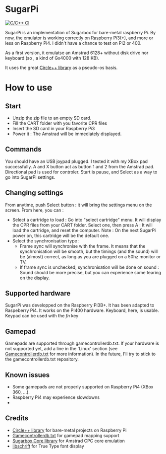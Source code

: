 # SugarPi

[![C/C++ CI](https://github.com/Tom1975/SugarPi/actions/workflows/c-cpp.yml/badge.svg)](https://github.com/Tom1975/SugarPi/actions/workflows/c-cpp.yml)

SugarPi is an implementation of Sugarbox for bare-metal raspberry Pi.
By now, the emulator is working correctly on Raspberry Pi3(+), and more or less on Raspberry Pi4.
I didn't have a chance to test on Pi2 or 400.

As a first version, it emulatse an Amstrad 6128+ without disk drive nor keyboard (so , a kind of Gx4000 with 128 KB).

It uses the great [Circle++ library](https://github.com/rsta2/circle) as a pseudo-os basis.

# How to use

## Start
- Unzip the zip file to an empty SD card.
- Fill the CART folder with you favorite CPR files
- Insert the SD card in your Raspberry Pi3
- Power it : The Amstrad will be immediately displayed.

## Commands
You should have an USB joypad plugged. I tested it with my XBox pad successfully.
A and X button act as button 1 and 2 from the Amstrad pad.
Directional pad is used for controler.
Start is pause, and Select as a way to go into SugarPi settings.

## Changing settings
From anytime, push Select button : it will bring the settings menu on the screen.
From here, you can : 
- Select a cartridge to load : Go into "select cartridge" menu. It will display the CPR files from your CART folder. Select one, then press A : It will load the cartridge, and reset the computer. Note : On the next SugarPi power on, this cartridge will be the default one.
- Select the synchronisation type : 
  - Frame sync will synchronise with the frame. It means that the synchronisation will be smooth, but the timings (and the sound) will be (almost) correct, as long as you are plugged on a 50hz monitor or TV.
  - If frame sync is unchecked, synchronisation will be done on sound : Sound should be more precise, but you can experience some tearing on the display.

## Supported hardware
SugarPi was developped on the Raspberry Pi3B+. It has been adapted to Raspeberry Pi4.
It works on the PI400 hardware. Keyboard, here, is usable. Keypad can be used with the *fn* key

## Gamepad
Gamepads are supported through gamecontrollerdb.txt.
If your hardware is not supported yet, add a line in the 'Linux' section (see [Gamecontrollerdb.txt](https://github.com/gabomdq/SDL_GameControllerDB) for more information). 
In the future, I'll try to stick to the gamecontrollerdb.txt repository.

## Known issues
- Some gamepads are not properly supported on Raspberry Pi4 (XBox 360, ...).
- Raspberry Pi4 may experience slowdowns
- 
## Credits
- [Circle++ library](https://github.com/rsta2/circle) for bare-metal projects on Raspberry Pi 
- [Gamecontrollerdb.txt](https://github.com/gabomdq/SDL_GameControllerDB) for gamepad mapping support
- [Sugarbox Core library](https://github.com/Tom1975/CPCCore) for Amstrad CPC core emulation
- [libschrift](https://github.com/tomolt/libschrift) for True Type font display
